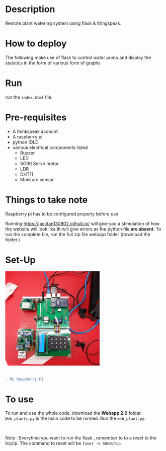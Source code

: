 # Description
Remote plant watering system using flask & thingspeak.
<!-- <h1> Description <h1> -->
# How to deploy
 The following make use of flask to control water pump and display the statstics in the form of various form of graphs
 
 
 # Run 
 run the `index.html` file. 
 

 # Pre-requisites 
- A thinkspeak account 
- A raspberry pi 
- python IDLE 
- various electrical components listed
    - Buzzer
    - LED
    - SG90 Servo motor
    - LDR
    - DHT11
    - Moisture sensor
 <!--<p align = "center" > for aligning images-->  
 # Things to take note
  Raspberry pi has to be configured properly before use 
 
 Running https://jacktan130802.github.io/ will give you a stimulation of how the website will look like.IIt will give errors as the python file **are absent**. To run the complete file, run the full zip file webapp folder (download the folder.)
<!-- copy paste exact link inside can already--!>


<!--<div align="center">![raspberry](https://user-images.githubusercontent.com/62325379/108713202-d9656100-7552-11eb-92cd-bd8feec0a025.jpg)  </div>
<!-- copy paste image to issue and get this link from there -->

# Set-Up
<img src = "9d7acc64-3dfb-4c07-a1a7-cbc0cc3be9d1.jfif" height="300" width="300" alt="raspberry"> 

<br>
<br>


```diff
- My Raspberry Pi
```



# To use
To run and use the whole code, download the **Webapp 2.0** folder. `Web_plants.py` is the main code to be runned. Run the `web_plant.py`. 

<br>

Note : Everytime you want to run the flask , remember to to a reset to the tcp/ip. The command to reset will be `fuser -k 5000/tcp`
